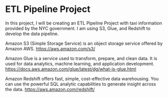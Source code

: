 # ETL Pipeline Project

In this project, I will be creating an ETL Pipeline Project with taxi information provided by the NYC government. I am using S3, Glue, and Redshift to develop the data pipeline.

Amazon S3 (Simple Storage Service) is an object storage service offered by Amazon AWS. 
https://aws.amazon.com/s3/

Amazon Glue is a service used to transform, prepare, and clean data. It is used for data analytics, machine learning, and application development.
https://docs.aws.amazon.com/glue/latest/dg/what-is-glue.html

Amazon Redshift offers fast, simple, cost-effective data warehousing. You can use the powerful SQL analytic capabilities to generate insight across the data.
https://aws.amazon.com/redshift/

